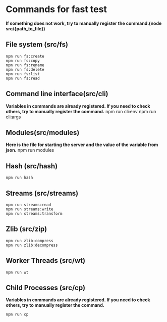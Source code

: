 # Commands for fast test

**If something does not work, try to manually register the command.(node src/{path_to_file})**

## File system (src/fs)

    npm run fs:create
    npm run fs:copy
    npm run fs:rename
    npm run fs:delete
    npm run fs:list
    npm run fs:read

## Command line interface(src/cli)

**Variables in commands are already registered. If you need to check others, try to manually register the command.**
npm run cli:env
npm run cli:args

## Modules(src/modules)

**Here is the file for starting the server and the value of the variable from json.**
npm run modules

## Hash (src/hash)

    npm run hash

## Streams (src/streams)

    npm run streams:read
    npm run streams:write
    npm run streams:transform

## Zlib (src/zip)

    npm run zlib:compress
    npm run zlib:decompress

## Worker Threads (src/wt)

    npm run wt

## Child Processes (src/cp)

**Variables in commands are already registered. If you need to check others, try to manually register the command.**

    npm run cp

